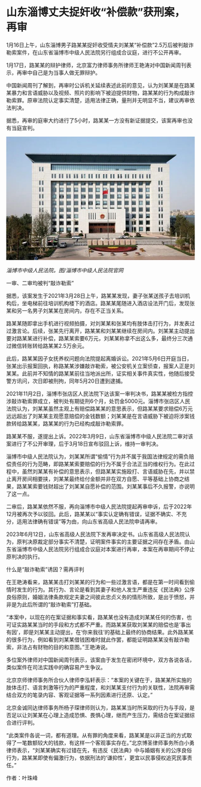 # 山东淄博丈夫捉奸收“补偿款”获刑案，再审

1月16日上午，山东淄博男子路某某捉奸收受情夫刘某某“补偿款”2.5万后被判敲诈勒索案件，在山东省淄博市中级人民法院另行组成合议庭，进行不公开再审。

1月17日，路某某的辩护律师，北京富力律师事务所律师王艳涛对中国新闻周刊表示，再审中自己是为当事人做无罪辩护。

中国新闻周刊了解到，再审时公诉机关延续表述此前的意见，认为刘某某是在路某某暴力和言语威胁以及视频、照片的影响下被迫提供财物，路某某的行为构成敲诈勒索罪。原审法院认定事实清楚，适用法律正确，量刑并无明显不当，建议再审依法判决。

据悉，再审的庭审大约进行了5小时，路某某一方没有新证据提交，该案再审也没有当庭宣判。

![70da080f678eede95811e6661e4085e7.jpg](https://raw.githubusercontent.com/qqhsx/qqnews_image/main/2024/01/18/山东淄博丈夫捉奸收“补偿款”获刑案，再审/70da080f678eede95811e6661e4085e7.jpg)

_淄博市中级人民法院。图/淄博市中级人民法院官网_

一审、二审均被判“敲诈勒索”

据悉，该案发生于2021年3月28日上午，路某某发现，妻子张某送孩子去培训机构后，坐电梯前往培训机构楼下的酒店。路某某尾随进入酒店设法开门后，发现张某和另一名男子刘某某在房间内，存在不正当关系。

路某某随即拿出手机进行视频拍摄，对刘某某和张某均有肢体击打行为，并发表过过激言论。后续，张某先行离开，路某某和刘某某继续在房间内。刘某某主动提出要对路某某进行补偿，路某某索要6万元，刘某某称拿不出这么多，最终分三次通过微信转账转给路某某2.5万余元。

此后，路某某因子女抚养权问题向法院提起离婚诉讼。2021年5月6日开庭当日，张某出示报案回执，称路某某涉嫌敲诈勒索，被公安机关立案侦查，报案人正是刘某某。此前并不知情的路某某前往当地派出所，证实相关事件真实性，他随后接受警方讯问，次日即被刑拘，同年5月20日遭到逮捕。

2021年11月2日，淄博市张店区人民法院下达该案一审判决书，路某某被检方指控涉敲诈勒索罪成立，被判处有期徒刑6个月，处罚金5000元。淄博市张店区人民法院认为，刘某某虽然主观上有赔偿路某某的意思表示，但路某某要求赔偿6万元远远超出了刘某某主观愿意赔偿的金钱数额；刘某某是在言语威胁下被迫将涉案钱款转给路某某，路某某的行为已经构成敲诈勒索罪。

路某某不服，遂提出上诉。2022年3月9日，山东省淄博市中级人民法院二审对该案进行了不公开审理，后于3月18日宣布驳回上诉，维持一审判决。

淄博市中级人民法院认为，刘某某所谓“偷情”行为并不属于我国法律规定的需负赔偿责任的行为范畴，即路某某索要赔偿的行为不属于合法正当的维权行为。在此过程中，虽然刘某某有补偿的意思表示，但路某某实施殴打、言语威胁在先，并以禁止离开房间相要挟，刘某某最终给付金额并非在双方自愿、平等基础上协商之结果，路某某索要钱财超出了刘某某自愿补偿的范围。刘某某事后不久报警，亦说明了这一点。

二审后，路某某依然不服，再向淄博市中级人民法院提起再审申诉，后于2022年12月被再次予以驳回。此后，路某某以“事实认定确有错误，证据不确实、不充分，适用法律确有错误”等为由，向山东省高级人民法院申请再审。

2023年6月12日，山东省高级人民法院下发再审决定书。山东省高级人民法院认为，原判决原裁定部分事实不清楚，证明案件事实的主要证据之间存在矛盾。由山东省淄博市中级人民法院另行组成合议庭对本案进行再审，本案在再审期间不停止原判决的执行。

什么是“敲诈勒索”诱因？需再评判

在王艳涛看来，路某某击打刘某某的行为和一些过激言语，都是在第一时间看到偷情时发生的行为。其行为、言论是看到其妻子和他人发生严重违反《民法典》公序良俗原则，婚姻法律条款规定夫妻之间彼此忠贞义务的情形所致，是出于愤怒，并非是为此后所谓的“敲诈勒索”打基础。

“本案中，以现在的在案证据和事实看，路某某也没有造成刘某某任何的伤害，也可证实路某某当时的手段和方式都不严重。而路某某获取刘某某的赔偿也是‘事出有因’，即是刘某某主动提出，在‘你来我往’的基础上最终的协商结果。此外路某某的很多行为，例如看到刘某某借钱困难时就此作罢，都能证明路某某没有敲诈勒索，非法占有财物的目的和意图。”王艳涛说。

多位案外律师对中国新闻周刊表示，该案由于发生在密闭环境中，双方各说各话，类似案件在司法实践中的确容易产生争议。

北京京师律师事务所合伙人律师李泓轩表示：“本案的关键在于，路某某所实施的肢体击打、语言刺激等行为的严重程度，和刘某某支付行为的关联性，法院再审需结合双方的笔录内容、客观证据等一系列因素进行还原、认定。”

北京金诚同达律师事务所杨子琛律师则认为，路某某当时所采取的行为与手段，是否足以让刘某某在心理上造成恐惧、畏惧心理，继而产生压力，需结合在案证据综合进行评判。

“此类案件各说一词，都有道理。从有罪的角度来看，路某某是以非正当的方式取得了一笔数额较大的钱款，有这样一个客观事实存在。”北京博圣律师事务所白小勇律师表示，“刘某某确实有过错在先，有违反《民法典》中与婚姻有关的公序良俗行为，路某某即使有偏激行为，依据刑法的‘谦抑性’，更宜以民事侵权追究民事责任。”

作者：叶珠峰

